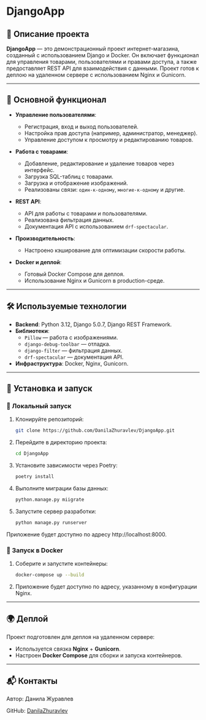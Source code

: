 # DjangoApp

## 📖 Описание проекта

**DjangoApp** — это демонстрационный проект интернет-магазина, созданный с использованием Django и Docker. Он включает функционал для управления товарами, пользователями и правами доступа, а также предоставляет REST API для взаимодействия с данными. Проект готов к деплою на удаленном сервере с использованием Nginx и Gunicorn.

---

## 🚀 Основной функционал

- **Управление пользователями**:
  - Регистрация, вход и выход пользователей.
  - Настройка прав доступа (например, администратор, менеджер).
  - Управление доступом к просмотру и редактированию товаров.

- **Работа с товарами**:
  - Добавление, редактирование и удаление товаров через интерфейс.
  - Загрузка SQL-таблиц с товарами.
  - Загрузка и отображение изображений.
  - Реализованы связи: `один-к-одному`, `многие-к-одному` и другие.

- **REST API**:
  - API для работы с товарами и пользователями.
  - Реализована фильтрация данных.
  - Документация API с использованием `drf-spectacular`.

- **Производительность**:
  - Настроено кэширование для оптимизации скорости работы.

- **Docker и деплой**:
  - Готовый Docker Compose для деплоя.
  - Использование Nginx и Gunicorn в production-среде.

---

## 🛠 Используемые технологии

- **Backend**: Python 3.12, Django 5.0.7, Django REST Framework.
- **Библиотеки**:
  - `Pillow` — работа с изображениями.
  - `django-debug-toolbar` — отладка.
  - `django-filter` — фильтрация данных.
  - `drf-spectacular` — документация API.
- **Инфраструктура**: Docker, Nginx, Gunicorn.

---

## 🧩 Установка и запуск

### 📍 Локальный запуск

1. Клонируйте репозиторий:
   ```bash
   git clone https://github.com/DanilaZhuravlev/DjangoApp.git
2. Перейдите в директорию проекта:
   ```bash
   cd DjangoApp
3. Установите зависимости через Poetry:
   ```bash
   poetry install
4. Выполните миграции базы данных:
   ```bash
   python.manage.py miigrate
5. Запустите сервер разработки:
   ```bash
   python manage.py runserver

Приложение будет доступно по адресу http://localhost:8000.

### 📍 Запуск в Docker

1. Соберите и запустите контейнеры:
   ```bash
   docker-compose up --build
2. Приложение будет доступно по адресу, указанному в конфигурации Nginx.

---

## 🌍 Деплой
Проект подготовлен для деплоя на удаленном сервере:
  - Используется связка **Nginx** + **Gunicorn**.
  - Настроен **Docker Compose** для сборки и запуска контейнеров.

---

## 📬 Контакты
Автор: Данила Журавлев

GitHub: [DanilaZhuravlev](https://github.com/DanilaZhuravlev)
